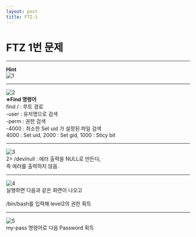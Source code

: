 ```yaml
---
layout: post
title: FTZ-1
---
```

<h1>FTZ 1번 문제</h1>

___

<strong>Hint</strong>
<br>
![1](https://user-images.githubusercontent.com/39820421/61165384-bd1dd780-a55a-11e9-8ab5-8495e3527913.png)

___

![2](https://user-images.githubusercontent.com/39820421/61165385-bd1dd780-a55a-11e9-8733-e0f5144df350.png)
<br><strong>※Find 명령어</strong>
<br>find / : 루트 경로
<br>-user : 유저명으로 검색
<br>-perm : 권한 검색
<br>-4000 : 최소한 Set uid 가 설정된 파일 검색
<br>4000 : Set uid, 2000 : Set gid, 1000 : Sticy bit

___

![3](https://user-images.githubusercontent.com/39820421/61165386-bd1dd780-a55a-11e9-8734-2efe04ea93e0.png)
<br>2> /dev/null : 에러 출력을 NULL로 만든다, <br>즉 에러를 출력하지 않음.


___

![4](https://user-images.githubusercontent.com/39820421/61165387-bdb66e00-a55a-11e9-9691-6aadd4381394.png)
<br>실행하면 다음과 같은 화면이 나오고<br><br>
/bin/bash를 입력해 level2의 권한 획득

___

![5](https://user-images.githubusercontent.com/39820421/61165388-bdb66e00-a55a-11e9-8e2d-6dfe6f9c5d5b.png)
<br>
my-pass 명령어로 다음 Password 획득
